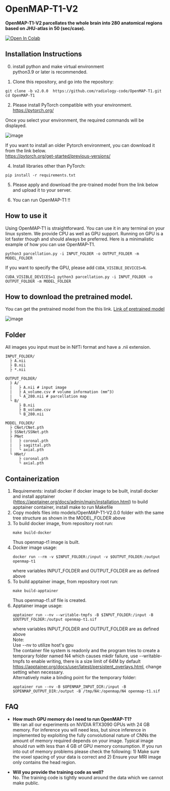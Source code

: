 # OpenMAP-T1-V2
**OpenMAP-T1-V2 parcellates the whole brain into 280 anatomical regions based on JHU-atlas in 50 (sec/case).**

[![Open In Colab](https://colab.research.google.com/assets/colab-badge.svg)](https://colab.research.google.com/drive/1fmfkxxZjChExnl5cHITYkNYgTu3MZ7Ql#scrollTo=xwZxyL5ewVNF)

## Installation Instructions
0. install python and make virtual environment<br>
python3.9 or later is recommended.

1. Clone this repository, and go into the repository:
```
git clone -b v2.0.0  https://github.com/radiology-code/OpenMAP-T1.git
cd OpenMAP-T1
```
2. Please install PyTorch compatible with your environment.<br>
https://pytorch.org/

Once you select your environment, the required commands will be displayed.

![image](media/PyTorch.png)

If you want to install an older Pytorch environment, you can download it from the link below.<br>
https://pytorch.org/get-started/previous-versions/

4.  Install libraries other than PyTorch:
```
pip install -r requirements.txt
```
5. Please apply and download the pre-trained model from the link below and upload it to your server.

6. You can run OpenMAP-T1 !!

## How to use it
Using OpenMAP-T1 is straightforward. You can use it in any terminal on your linux system. We provide CPU as well as GPU support. Running on GPU is a lot faster though and should always be preferred. Here is a minimalistic example of how you can use OpenMAP-T1.
```
python3 parcellation.py -i INPUT_FOLDER -o OUTPUT_FOLDER -m MODEL_FOLDER
```
If you want to specify the GPU, please add ```CUDA_VISIBLE_DEVICES=N```.
```
CUDA_VISIBLE_DEVICES=1 python3 parcellation.py -i INPUT_FOLDER -o OUTPUT_FOLDER -m MODEL_FOLDER
```

## How to download the pretrained model.
You can get the pretrained model from the this link.
[Link of pretrained model](https://forms.office.com/Pages/ResponsePage.aspx?id=OPSkn-axO0eAP4b4rt8N7Iz6VabmlEBIhG4j3FiMk75UQUxBMkVPTzlIQTQ1UEZJSFY1NURDNzRERC4u)

![image](media/Download_pretrained.png)

## Folder
All images you input must be in NifTi format and have a .nii extension.
```
INPUT_FOLDER/
  ├ A.nii
  ├ B.nii
  ├ *.nii

OUTPUT_FOLDER/
  ├ A/
  |   ├ A.nii # input image
  |   ├ A_volume.csv # volume information (mm^3)
  |   └ A_280.nii # parcellation map
  └ B/
      ├ B.nii
      ├ B_volume.csv
      └ B_280.nii

MODEL_FOLDER/
  ├ CNet/CNet.pth
  ├ SSNet/SSNet.pth
  ├ PNet
  |   ├ coronal.pth
  |   ├ sagittal.pth
  |   └ axial.pth
  └ HNet/
      ├ coronal.pth
      └ axial.pth
```
## Containerization
1. Requirements: install docker if docker image to be built, install docker and install apptainer (https://apptainer.org/docs/admin/main/installation.html) to build apptainer container, install make to run Makefile
2. Copy models files into models/OpenMAP-T1-V2.0.0 folder with the same tree structure as shown in the MODEL_FOLDER above
3. To build docker image, from repository root run:
   ```
   make build-docker
   ```
   Thus openmap-t1 image is built.
5. Docker image usage:
   ```
   docker run --rm -v $INPUT_FOLDER:/input -v $OUTPUT_FOLDER:/output openmap-t1
   ```
   where variables INPUT_FOLDER and OUTPUT_FOLDER are as defined above
7. To build apptainer image, from repository root run:
   ```
   make build-apptainer
   ```
   Thus openmap-t1.sif file is created.
8. Apptainer image usage:
   ```
   apptainer run --nv --writable-tmpfs -B $INPUT_FOLDER:/input -B $OUTPUT_FOLDER:/output openmap-t1.sif
   ```
   where variables INPUT_FOLDER and OUTPUT_FOLDER are as defined above<br>
   Note:<br>
   Use --nv to utilize host's gpu<br>
   The container file system is readonly and the program tries to create a temporary folder named N4 which causes mkdir failure, use --writable-tmpfs to enable writing, there is a size limit of 64M by default https://apptainer.org/docs/user/latest/persistent_overlays.html, change setting when necessary.<br>
   Alternatively make a binding point for the temporary folder:
   ```
   apptainer run --nv -B $OPENMAP_INPUT_DIR:/input -B $OPENMAP_OUTPUT_DIR:/output -B /tmp/N4:/openmap/N4 openmap-t1.sif
   ```
## FAQ
* **How much GPU memory do I need to run OpenMAP-T1?** <br>
We ran all our experiments on NVIDIA RTX3090 GPUs with 24 GB memory. For inference you will need less, but since inference in implemented by exploiting the fully convolutional nature of CNNs the amount of memory required depends on your image. Typical image should run with less than 4 GB of GPU memory consumption. If you run into out of memory problems please check the following: 1) Make sure the voxel spacing of your data is correct and 2) Ensure your MRI image only contains the head region.

* **Will you provide the training code as well?** <br>
No. The training code is tightly wound around the data which we cannot make public.

